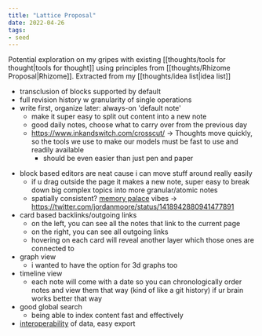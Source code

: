 ```yaml
---
title: "Lattice Proposal"
date: 2022-04-26
tags:
- seed
---
```


Potential exploration on my gripes with existing [[thoughts/tools for thought|tools for thought]] using principles from [[thoughts/Rhizome Proposal|Rhizome]]. Extracted from my [[thoughts/idea list|idea list]]

- transclusion of blocks supported by default
- full revision history w granularity of single operations
- write first, organize later: always-on 'default note'
	- make it super easy to split out content into a new note
	* good daily notes, choose what to carry over from the previous day
	* https://www.inkandswitch.com/crosscut/ -> Thoughts move quickly, so the tools we use to make our models must be fast to use and readily available
		* should be even easier than just pen and paper
* block based editors are neat cause i can move stuff around really easily
	* if u drag outside the page it makes a new note, super easy to break down big complex topics into more granular/atomic notes
	* spatially consistent? [memory palace](thoughts/memory%20palace.md) vibes -> https://twitter.com/jordanmoore/status/1418942880941477891
* card based backlinks/outgoing links
	* on the left, you can see all the notes that link to the current page
	* on the right, you can see all outgoing links
	* hovering on each card will reveal another layer which those ones are connected to
* graph view
	* i wanted to have the option for 3d graphs too
* timeline view
	* each note will come with a date so you can chronologically order notes and view them that way (kind of like a git history) if ur brain works better that way
* good global search
	* being able to index content fast and effectively
* [interoperability](thoughts/interoperability.md) of data, easy export